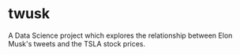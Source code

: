 # twusk
A Data Science project which explores the relationship between Elon Musk's tweets and the TSLA stock prices.
